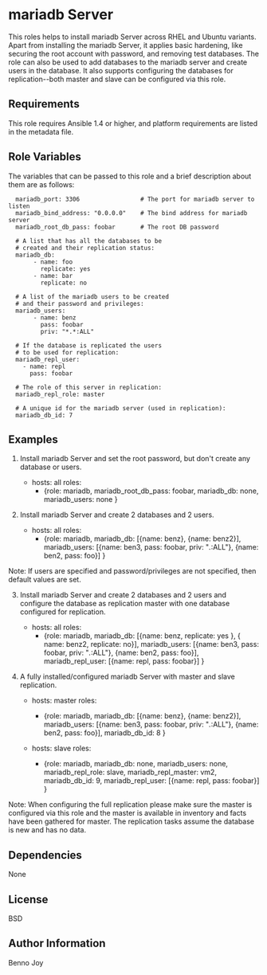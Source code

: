 mariadb Server
============

This roles helps to install mariadb Server across RHEL and Ubuntu variants.
Apart from installing the mariadb Server, it applies basic hardening, like
securing the root account with password, and removing test databases. The role
can also be used to add databases to the mariadb server and create users in the
database. It also supports configuring the databases for replication--both
master and slave can be configured via this role.

Requirements
------------

This role requires Ansible 1.4 or higher, and platform requirements are listed
in the metadata file.

Role Variables
--------------

The variables that can be passed to this role and a brief description about
them are as follows:

      mariadb_port: 3306                 # The port for mariadb server to listen
      mariadb_bind_address: "0.0.0.0"    # The bind address for mariadb server
      mariadb_root_db_pass: foobar       # The root DB password

      # A list that has all the databases to be
      # created and their replication status:
      mariadb_db:
           - name: foo
             replicate: yes
           - name: bar
             replicate: no

      # A list of the mariadb users to be created
      # and their password and privileges:
      mariadb_users:
           - name: benz
             pass: foobar
             priv: "*.*:ALL"

      # If the database is replicated the users
      # to be used for replication:
      mariadb_repl_user:
        - name: repl
          pass: foobar

      # The role of this server in replication:
      mariadb_repl_role: master

      # A unique id for the mariadb server (used in replication):
      mariadb_db_id: 7

Examples
--------

1) Install mariadb Server and set the root password, but don't create any
database or users.

      - hosts: all
        roles:
        - {role: mariadb, mariadb_root_db_pass: foobar, mariadb_db: none, mariadb_users: none }

2) Install mariadb Server and create 2 databases and 2 users.

      - hosts: all
        roles:
         - {role: mariadb, mariadb_db: [{name: benz},
                                    {name: benz2}],
            mariadb_users: [{name: ben3, pass: foobar, priv: "*.*:ALL"},
                          {name: ben2, pass: foo}] }

Note: If users are specified and password/privileges are not specified, then
default values are set.

3) Install mariadb Server and create 2 databases and 2 users and configure the
database as replication master with one database configured for replication.

      - hosts: all
        roles:
         - {role: mariadb, mariadb_db: [{name: benz, replicate: yes },
                                    { name: benz2, replicate: no}],
                         mariadb_users: [{name: ben3, pass: foobar, priv: "*.*:ALL"},
                                       {name: ben2, pass: foo}],
                         mariadb_repl_user: [{name: repl, pass: foobar}] }

4) A fully installed/configured mariadb Server with master and slave
replication.

      - hosts: master
        roles:
         - {role: mariadb, mariadb_db: [{name: benz}, {name: benz2}],
                         mariadb_users: [{name: ben3, pass: foobar, priv: "*.*:ALL"},
                                       {name: ben2, pass: foo}],
                         mariadb_db_id: 8 }

      - hosts: slave
        roles:
         - {role: mariadb, mariadb_db: none, mariadb_users: none,
                  mariadb_repl_role: slave, mariadb_repl_master: vm2,
                  mariadb_db_id: 9, mariadb_repl_user: [{name: repl, pass: foobar}] }

Note: When configuring the full replication please make sure the master is
configured via this role and the master is available in inventory and facts
have been gathered for master. The replication tasks assume the database is
new and has no data.


Dependencies
------------

None

License
-------

BSD

Author Information
------------------

Benno Joy



